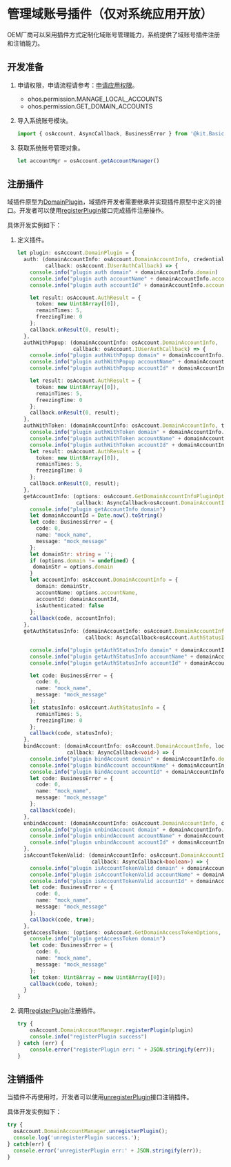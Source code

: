 # 管理域账号插件（仅对系统应用开放）

<!--Kit: Basic Services Kit-->
<!--Subsystem: Account-->
<!--Owner: @steven-q-->
<!--Designer: @JiDong-CS1-->
<!--Tester: @zhaimengchao-->
<!--Adviser: @zengyawen-->

OEM厂商可以采用插件方式定制化域账号管理能力，系统提供了域账号插件注册和注销能力。

## 开发准备

1. 申请权限，申请流程请参考：[申请应用权限](../../security/AccessToken/determine-application-mode.md#system_basic等级应用申请权限的方式)。
   - ohos.permission.MANAGE_LOCAL_ACCOUNTS
   - ohos.permission.GET_DOMAIN_ACCOUNTS

2. 导入系统账号模块。

   ```ts
   import { osAccount, AsyncCallback, BusinessError } from '@kit.BasicServicesKit';
   ```

3. 获取系统账号管理对象。

   ```ts
   let accountMgr = osAccount.getAccountManager()
   ```

## 注册插件

域插件原型为[DomainPlugin](../../reference/apis-basic-services-kit/js-apis-osAccount-sys.md#domainplugin9)，域插件开发者需要继承并实现插件原型中定义的接口。开发者可以使用[registerPlugin](../../reference/apis-basic-services-kit/js-apis-osAccount-sys.md#registerplugin9)接口完成插件注册操作。

具体开发实例如下：

1. 定义插件。

   ```ts
   let plugin: osAccount.DomainPlugin = {
     auth: (domainAccountInfo: osAccount.DomainAccountInfo, credential: Uint8Array,
            callback: osAccount.IUserAuthCallback) => {
       console.info("plugin auth domain" + domainAccountInfo.domain)
       console.info("plugin auth accountName" + domainAccountInfo.accountName)
       console.info("plugin auth accountId" + domainAccountInfo.accountId)

       let result: osAccount.AuthResult = {
         token: new Uint8Array([0]),
         remainTimes: 5,
         freezingTime: 0
       };
       callback.onResult(0, result);
     },
     authWithPopup: (domainAccountInfo: osAccount.DomainAccountInfo,
                     callback: osAccount.IUserAuthCallback) => {
       console.info("plugin authWithPopup domain" + domainAccountInfo.domain)
       console.info("plugin authWithPopup accountName" + domainAccountInfo.accountName)
       console.info("plugin authWithPopup accountId" + domainAccountInfo.accountId)

       let result: osAccount.AuthResult = {
         token: new Uint8Array([0]),
         remainTimes: 5,
         freezingTime: 0
       };
       callback.onResult(0, result);
     },
     authWithToken: (domainAccountInfo: osAccount.DomainAccountInfo, token: Uint8Array, callback: osAccount.IUserAuthCallback) => {
       console.info("plugin authWithToken domain" + domainAccountInfo.domain)
       console.info("plugin authWithToken accountName" + domainAccountInfo.accountName)
       console.info("plugin authWithToken accountId" + domainAccountInfo.accountId)
       let result: osAccount.AuthResult = {
         token: new Uint8Array([0]),
         remainTimes: 5,
         freezingTime: 0
       };
       callback.onResult(0, result);
     },
     getAccountInfo: (options: osAccount.GetDomainAccountInfoPluginOptions,
                      callback: AsyncCallback<osAccount.DomainAccountInfo>) => {
       console.info("plugin getAccountInfo domain")
       let domainAccountId = Date.now().toString()
       let code: BusinessError = {
         code: 0,
         name: "mock_name",
         message: "mock_message"
       };
       let domainStr: string = '';
       if (options.domain != undefined) {
        domainStr = options.domain
       }
       let accountInfo: osAccount.DomainAccountInfo = {
         domain: domainStr,
         accountName: options.accountName,
         accountId: domainAccountId,
         isAuthenticated: false
       };
       callback(code, accountInfo);
     },
     getAuthStatusInfo: (domainAccountInfo: osAccount.DomainAccountInfo,
                         callback: AsyncCallback<osAccount.AuthStatusInfo>) => {

       console.info("plugin getAuthStatusInfo domain" + domainAccountInfo.domain)
       console.info("plugin getAuthStatusInfo accountName" + domainAccountInfo.accountName)
       console.info("plugin getAuthStatusInfo accountId" + domainAccountInfo.accountId)

       let code: BusinessError = {
         code: 0,
         name: "mock_name",
         message: "mock_message"
       };
       let statusInfo: osAccount.AuthStatusInfo = {
         remainTimes: 5,
         freezingTime: 0
       };
       callback(code, statusInfo);
     },
     bindAccount: (domainAccountInfo: osAccount.DomainAccountInfo, localId: number,
                   callback: AsyncCallback<void>) => {
       console.info("plugin bindAccount domain" + domainAccountInfo.domain)
       console.info("plugin bindAccount accountName" + domainAccountInfo.accountName)
       console.info("plugin bindAccount accountId" + domainAccountInfo.accountId)
       let code: BusinessError = {
         code: 0,
         name: "mock_name",
         message: "mock_message"
       };
       callback(code);
     },
     unbindAccount: (domainAccountInfo: osAccount.DomainAccountInfo, callback: AsyncCallback<void>) => {
       console.info("plugin unbindAccount domain" + domainAccountInfo.domain)
       console.info("plugin unbindAccount accountName" + domainAccountInfo.accountName)
       console.info("plugin unbindAccount accountId" + domainAccountInfo.accountId)
     },
     isAccountTokenValid: (domainAccountInfo: osAccount.DomainAccountInfo, token: Uint8Array,
                           callback: AsyncCallback<boolean>) => {
       console.info("plugin isAccountTokenValid domain" + domainAccountInfo.domain)
       console.info("plugin isAccountTokenValid accountName" + domainAccountInfo.accountName)
       console.info("plugin isAccountTokenValid accountId" + domainAccountInfo.accountId)
       let code: BusinessError = {
         code: 0,
         name: "mock_name",
         message: "mock_message"
       };
       callback(code, true);
     },
     getAccessToken: (options: osAccount.GetDomainAccessTokenOptions, callback: AsyncCallback<Uint8Array>) => {
       console.info("plugin getAccessToken domain")
       let code: BusinessError = {
         code: 0,
         name: "mock_name",
         message: "mock_message"
       };
       let token: Uint8Array = new Uint8Array([0]);
       callback(code, token);
     }
   }
   ```

2. 调用[registerPlugin](../../reference/apis-basic-services-kit/js-apis-osAccount-sys.md#registerplugin9)注册插件。

   ```ts
   try {
       osAccount.DomainAccountManager.registerPlugin(plugin)
       console.info("registerPlugin success")
   } catch (err) {
       console.error("registerPlugin err: " + JSON.stringify(err));
   }
   ```

## 注销插件

当插件不再使用时，开发者可以使用[unregisterPlugin](../../reference/apis-basic-services-kit/js-apis-osAccount-sys.md#unregisterplugin9)接口注销插件。

具体开发实例如下：

```ts
try {
  osAccount.DomainAccountManager.unregisterPlugin();
  console.log('unregisterPlugin success.');
} catch(err) {
  console.error('unregisterPlugin err:' + JSON.stringify(err));
}
```
